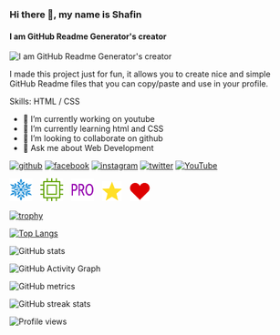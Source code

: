 ### Hi there 👋, my name is Shafin
#### I am GitHub Readme Generator's creator
![I am GitHub Readme Generator's creator](https://scontent.fdac8-1.fna.fbcdn.net/v/t39.30808-6/240677229_3079121965698678_8733772885806781476_n.jpg?_nc_cat=107&ccb=1-7&_nc_sid=09cbfe&_nc_eui2=AeG5tlHjDRhDJd3hZuKkoiSmp4jNmMLVShOniM2YwtVKE4etT8Nrq6Uhq70Fvwhm93rHVQXiBltZydjGCp9k64uy&_nc_ohc=1tpNPBNvyb4AX9mHIyu&_nc_ht=scontent.fdac8-1.fna&oh=00_AT_EgXhC-tg38OjbjTCOrwqjk62yFLVJh6Vw3Fe-cOjYFA&oe=62EAA012)

I made this project just for fun, it allows you to create nice and simple GitHub Readme files that you can copy/paste and use in your profile.

Skills:  HTML / CSS

- 🔭 I’m currently working on youtube 
- 🌱 I’m currently learning html and CSS 
- 👯 I’m looking to collaborate on github 
- 💬 Ask me about Web Development 


[<img src='https://cdn.jsdelivr.net/npm/simple-icons@3.0.1/icons/github.svg' alt='github' height='40'>](https://github.com/shafinrism)  [<img src='https://cdn.jsdelivr.net/npm/simple-icons@3.0.1/icons/facebook.svg' alt='facebook' height='40'>](https://www.facebook.com/shafinrism)  [<img src='https://cdn.jsdelivr.net/npm/simple-icons@3.0.1/icons/instagram.svg' alt='instagram' height='40'>](https://www.instagram.com/shafinrism/)  [<img src='https://cdn.jsdelivr.net/npm/simple-icons@3.0.1/icons/twitter.svg' alt='twitter' height='40'>](https://twitter.com/shafinrism)  [<img src='https://cdn.jsdelivr.net/npm/simple-icons@3.0.1/icons/youtube.svg' alt='YouTube' height='40'>](https://www.youtube.com/channel/shafinrism)  

<a href='https://archiveprogram.github.com/'><img src='https://raw.githubusercontent.com/acervenky/animated-github-badges/master/assets/acbadge.gif' width='40' height='40'></a> <a href='https://docs.github.com/en/developers'><img src='https://raw.githubusercontent.com/acervenky/animated-github-badges/master/assets/devbadge.gif' width='40' height='40'></a> <a href='https://github.com/pricing'><img src='https://raw.githubusercontent.com/acervenky/animated-github-badges/master/assets/pro.gif' width='40' height='40'></a> <a href='https://stars.github.com/'><img src='https://raw.githubusercontent.com/acervenky/animated-github-badges/master/assets/starbadge.gif' width='35' height='35'></a> <a href='https://docs.github.com/en/github/supporting-the-open-source-community-with-github-sponsors'><img src='https://raw.githubusercontent.com/acervenky/animated-github-badges/master/assets/sponsorbadge.gif' width='35' height='35'></a> 

[![trophy](https://github-profile-trophy.vercel.app/?username=shafinrism)](https://github.com/ryo-ma/github-profile-trophy)

[![Top Langs](https://github-readme-stats.vercel.app/api/top-langs/?username=shafinrism)](https://github.com/anuraghazra/github-readme-stats)

![GitHub stats](https://github-readme-stats.vercel.app/api?username=shafinrism&show_icons=true&count_private=true)  

![GitHub Activity Graph](https://activity-graph.herokuapp.com/graph?username=shafinrism)  

![GitHub metrics](https://metrics.lecoq.io/shafinrism)  

![GitHub streak stats](https://github-readme-streak-stats.herokuapp.com/?user=shafinrism)  

![Profile views](https://gpvc.arturio.dev/shafinrism)  
